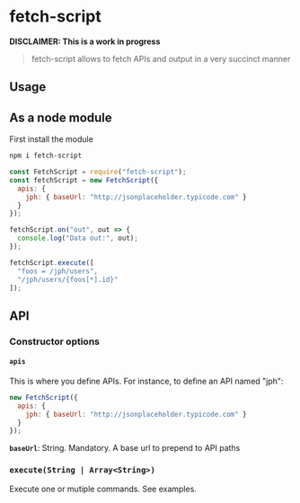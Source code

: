 # fetch-script

**DISCLAIMER: This is a work in progress**

> fetch-script allows to fetch APIs and output in a very succinct manner

## Usage
<!--
### As a cli tool

First install the cli tool
```bash
npm i -g fetch-script-cli
```

Then you can use it in the following ways:

```bash
# execute a single command
fetch-script "/api/rest/foo/1"

# start an interactive session
fetch-script

# execute a script
fetch-script path/to/script.fetch-script
```
-->
## As a node module

First install the module

```bash
npm i fetch-script
```

```js
const FetchScript = require("fetch-script");
const fetchScript = new FetchScript({
  apis: {
    jph: { baseUrl: "http://jsonplaceholder.typicode.com" }
  }
});

fetchScript.on("out", out => {
  console.log("Data out:", out);
});

fetchScript.execute([
  "foos = /jph/users", 
  "/jph/users/{foos[*].id}"
]);
```

## API

### Constructor options

#### `apis`
This is where you define APIs. For instance, to define an API named "jph":

```js
new FetchScript({
  apis: {
    jph: { baseUrl: "http://jsonplaceholder.typicode.com" }
  }
});
```

**`baseUrl`**: String. Mandatory. A base url to prepend to API paths

### `execute(String | Array<String>)`
Execute one or mutiple commands. See examples.







